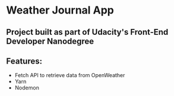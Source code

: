 # Weather Journal App

## Project built as part of Udacity's Front-End Developer Nanodegree

## Features:

- Fetch API to retrieve data from OpenWeather
- Yarn
- Nodemon
